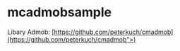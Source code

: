 # mcadmobsample

Libary Admob: [https://github.com/peterkuch/cmadmob](https://github.com/peterkuch/cmadmob">)
